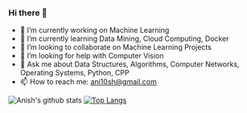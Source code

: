 ### Hi there 👋

<!--
**anishmo99/anishmo99** is a ✨ _special_ ✨ repository because its `README.md` (this file) appears on your GitHub profile.

<!--Here are some ideas to get you started:-->

- 🔭 I’m currently working on Machine Learning
- 🌱 I’m currently learning Data Mining, Cloud Computing, Docker
- 👯 I’m looking to collaborate on Machine Learning Projects
- 🤔 I’m looking for help with Computer Vision
- 💬 Ask me about Data Structures, Algorithms, Computer Networks, Operating Systems, Python, CPP 
- 📫 How to reach me: ani10sh@gmail.com
<!-- - 😄 Pronouns: ...
- ⚡ Fun fact: ...
-->
![Anish's github stats](https://github-readme-stats.vercel.app/api?username=anishmo99&show_icons=true)
[![Top Langs](https://github-readme-stats.vercel.app/api/top-langs/?username=anishmo99&layout=compact)](https://github.com/anishmo99/github-readme-stats)

